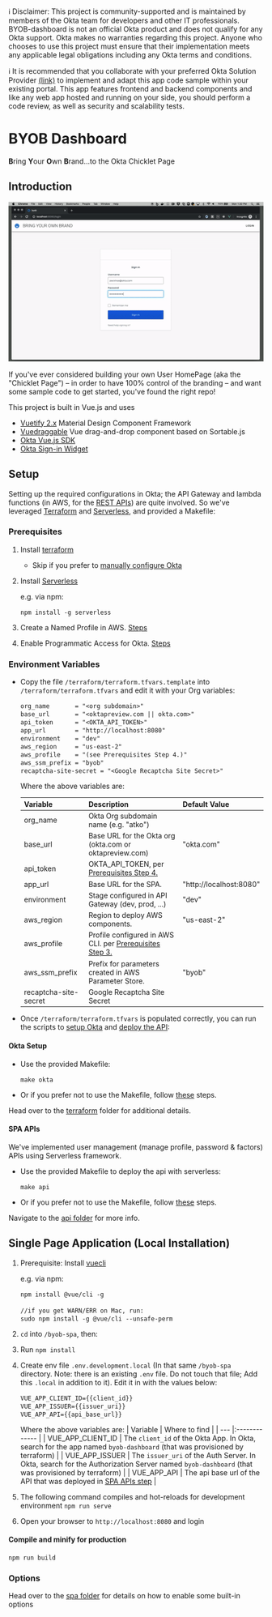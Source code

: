 ℹ️ Disclaimer: This project is community-supported and is maintained by members of the Okta team for developers and other IT professionals. BYOB-dashboard is not an official Okta product and does not qualify for any Okta support. Okta makes no warranties regarding this project. Anyone who chooses to use this project must ensure that their implementation meets any applicable legal obligations including any Okta terms and conditions.

ℹ️ It is recommended that you collaborate with your preferred Okta Solution Provider [(link)](https://www.okta.com/partners/meet-our-partners/?field_partner_type_tid=8101&field_solutions_target_id=6061) to implement and adapt this app code sample within your existing portal. This app features frontend and backend components and like any web app hosted and running on your side, you should perform a code review, as well as security and scalability tests. 


# BYOB Dashboard
**B**ring **Y**our **O**wn **B**rand...to the Okta Chicklet Page

## Introduction
![alt text](images/byob-demo.gif)

If you've ever considered building your own User HomePage (aka the "Chicklet Page") – in order to have 100% control of the branding – and want some sample code to get started, you've found the right repo!

This project is built in Vue.js and uses
* [Vuetify 2.x](https://vuetifyjs.com/en/) Material Design Component Framework
* [Vuedraggable](https://github.com/SortableJS/Vue.Draggable) Vue drag-and-drop component based on Sortable.js
* [Okta Vue.js SDK](https://github.com/okta/okta-oidc-js/tree/master/packages/okta-vue) 
* [Okta Sign-in Widget](https://github.com/okta/okta-signin-widget)

## Setup
Setting up the required configurations in Okta; the API Gateway and lambda functions (in AWS, for the [REST APIs](/byob-api)) are quite involved. So we've leveraged [Terraform](https://www.terraform.io/) and [Serverless](https://www.serverless.com), and provided a Makefile:

### Prerequisites
1. Install [terraform](https://learn.hashicorp.com/terraform/getting-started/install)
    * Skip if you prefer to [manually configure Okta](/terraform#manually-configure-okta)

2. Install [Serverless](https://www.serverless.com/framework/docs/getting-started/)

    e.g. via npm:
    ```
    npm install -g serverless
    ```
3. Create a Named Profile in AWS. [Steps](https://docs.idp.rocks/setup/#create-named-profile-in-aws-cli)
4. Enable Programmatic Access for Okta. [Steps](https://docs.idp.rocks/setup/#enable-programmatic-access-to-okta)

### Environment Variables
* Copy the file `/terraform/terraform.tfvars.template` into `/terraform/terraform.tfvars` and edit it with your Org variables:
    ```
    org_name       = "<org subdomain>"
    base_url       = "<oktapreview.com || okta.com>"
    api_token      = "<OKTA_API_TOKEN>"
    app_url        = "http://localhost:8080"
    environment    = "dev"
    aws_region     = "us-east-2"
    aws_profile    = "(see Prerequisites Step 4.)"
    aws_ssm_prefix = "byob"
    recaptcha-site-secret = "<Google Recaptcha Site Secret>"
    ```
    Where the above variables are:

    | Variable       | Description                                                      | Default Value           |
    | -------------- |:---------------------------------------------------------------- | ----------------------- |
    | org_name       | Okta Org subdomain name (e.g. "atko")                            |                         |
    | base_url       | Base URL for the Okta org (okta.com or oktapreview.com)          | "okta.com"              |
    | api_token      | OKTA_API_TOKEN, per [Prerequisites Step 4.](#prerequisites)      |                         |
    | app_url        | Base URL for the SPA.                                            | "http://localhost:8080" |
    | environment    | Stage configured in API Gateway (dev, prod, ...)                 | "dev"                   |
    | aws_region     | Region to deploy AWS components.                                 | "us-east-2"             |
    | aws_profile    | Profile configured in AWS CLI. per [Prerequisites Step 3.](#prerequisites)|                |
    | aws_ssm_prefix | Prefix for parameters created in AWS Parameter Store.            | "byob"                  |
    | recaptcha-site-secret | Google Recaptcha Site Secret                              |                         |

* Once `/terraform/terraform.tfvars` is populated correctly, you can run the scripts to [setup Okta](#okta-setup) and [deploy the API](#spa-apis):

#### Okta Setup
* Use the provided Makefile:
    ```
    make okta
    ```

* Or if you prefer not to use the Makefile, follow [these](terraform#run-terraform) steps.

Head over to the [terraform](/terraform) folder for additional details.

#### SPA APIs
We've implemented user management (manage profile, password & factors) APIs using Serverless framework. 

* Use the provided Makefile to deploy the api with serverless:
    ```
    make api
    ```

* Or if you prefer not to use the Makefile, follow [these](byob-api#deploy) steps.

Navigate to the  [api folder](/byob-api) for more info.

## Single Page Application (Local Installation)

1. Prerequisite: Install [vuecli](https://cli.vuejs.org/#getting-started)

    e.g. via npm:
    ```
    npm install @vue/cli -g
    
    //if you get WARN/ERR on Mac, run:
    sudo npm install -g @vue/cli --unsafe-perm
    ```

2. `cd` into `/byob-spa`, then:
3. Run `npm install`
4. Create env file `.env.development.local` (In that same `/byob-spa` directory. Note: there is an existing `.env` file. Do not touch that file; Add this `.local` in addition to it). Edit it in with the values below:
    ```
    VUE_APP_CLIENT_ID={{client_id}}
    VUE_APP_ISSUER={{issuer_uri}}
    VUE_APP_API={{api_base_url}}
    ```
    Where the above variables are:
    | Variable          | Where to find |
    | ---               |:------------- |
    | VUE_APP_CLIENT_ID | The `client_id` of the Okta App. In Okta, search for the app named `byob-dashboard` (that was provisioned by terraform) |
    | VUE_APP_ISSUER    | The `issuer_uri` of the Auth Server. In Okta, search for the Authorization Server named `byob-dashboard` (that was provisioned by terraform) |
    | VUE_APP_API       | The api base url of the API that was deployed in [SPA APIs step](#spa-apis) |

5. The following command compiles and hot-reloads for development environment
`npm run serve`
6. Open your browser to `http://localhost:8080` and login

#### Compile and minify for production
```
npm run build
```

### Options
Head over to the [spa folder](/byob-spa) for details on how to enable some built-in options
